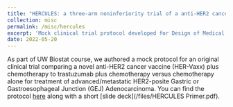 ```yaml
---
title: "HERCULES: a three-arm noninferiority trial of a anti-HER2 cancer vaccine"
collection: misc
permalink: /misc/hercules
excerpt: 'Mock clinical trial protocol developed for Design of Medical studies course.'
date: 2022-05-20
---
```


As part of UW Biostat course, we authored a mock protocol for an original clinical trial comparing a novel anti-HER2 cancer vaccine (HER-Vaxx) plus chemotherapy to trastuzumab plus chemotherapy versus chemotherapy alone for treatment of advanced/metastatic HER2-posite Gastric or Gastroesophageal Junction (GEJ) Adenocarcinoma. You can find the protocol [here](/files/hercules.pdf) along with a short [slide deck](/files/HERCULES Primer.pdf).



